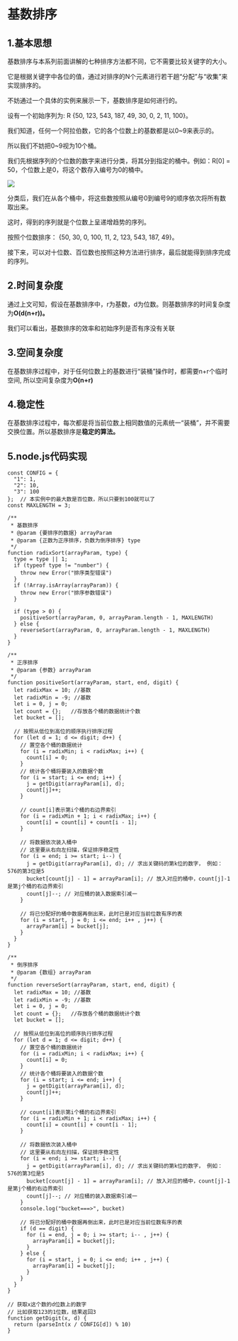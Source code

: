 # 基数排序
## 1.基本思想
基数排序与本系列前面讲解的七种排序方法都不同，它不需要比较关键字的大小。

它是根据关键字中各位的值，通过对排序的N个元素进行若干趟“分配”与“收集”来实现排序的。 

 

不妨通过一个具体的实例来展示一下，基数排序是如何进行的。 

设有一个初始序列为: R {50, 123, 543, 187, 49, 30, 0, 2, 11, 100}。

我们知道，任何一个阿拉伯数，它的各个位数上的基数都是以0~9来表示的。

所以我们不妨把0~9视为10个桶。 

我们先根据序列的个位数的数字来进行分类，将其分到指定的桶中。例如：R[0] = 50，个位数上是0，将这个数存入编号为0的桶中。

![](http://images2015.cnblogs.com/blog/318837/201604/318837-20160422105037773-812274188.png)

分类后，我们在从各个桶中，将这些数按照从编号0到编号9的顺序依次将所有数取出来。

这时，得到的序列就是个位数上呈递增趋势的序列。 

按照个位数排序： {50, 30, 0, 100, 11, 2, 123, 543, 187, 49}。

接下来，可以对十位数、百位数也按照这种方法进行排序，最后就能得到排序完成的序列。


## 2.时间复杂度
通过上文可知，假设在基数排序中，r为基数，d为位数。则基数排序的时间复杂度为**O(d(n+r))。**

我们可以看出，基数排序的效率和初始序列是否有序没有关联
## 3.空间复杂度
在基数排序过程中，对于任何位数上的基数进行“装桶”操作时，都需要n+r个临时空间, 所以空间复杂度为**O(n+r)**
## 4.稳定性
 在基数排序过程中，每次都是将当前位数上相同数值的元素统一“装桶”，并不需要交换位置。所以基数排序是**稳定的算法。**
 
## 5.node.js代码实现
	const CONFIG = {
	  "1": 1,
	  "2": 10,
	  "3": 100
	};  // 本实例中的最大数是百位数，所以只要到100就可以了
	const MAXLENGTH = 3;
	
	/**
	 * 基数排序
	 * @param {要排序的数据} arrayParam
	 * @param {正数为正序排序，负数为倒序排序} type 
	 */
	function radixSort(arrayParam, type) {
	  type = type || 1;
	  if (typeof type != "number") {
	    throw new Error("排序类型错误")
	  }
	  if (!Array.isArray(arrayParam)) {
	    throw new Error("排序参数错误")
	  }
	
	  if (type > 0) {
	    positiveSort(arrayParam, 0, arrayParam.length - 1, MAXLENGTH)
	  } else {
	    reverseSort(arrayParam, 0, arrayParam.length - 1, MAXLENGTH)
	  }
	}
	
	/**
	 * 正序排序
	 * @param {参数} arrayParam 
	 */
	function positiveSort(arrayParam, start, end, digit) {
	  let radixMax = 10; //基数
	  let radixMin = -9; //基数
	  let i = 0, j = 0;
	  let count = {};   //存放各个桶的数据统计个数
	  let bucket = [];
	
	  // 按照从低位到高位的顺序执行排序过程
	  for (let d = 1; d <= digit; d++) {
	    // 置空各个桶的数据统计
	    for (i = radixMin; i < radixMax; i++) {
	      count[i] = 0;
	    }
	    // 统计各个桶将要装入的数据个数
	    for (i = start; i <= end; i++) {
	      j = getDigit(arrayParam[i], d);
	      count[j]++;
	    }
	
	    // count[i]表示第i个桶的右边界索引
	    for (i = radixMin + 1; i < radixMax; i++) {
	      count[i] = count[i] + count[i - 1];
	    }
	
	    // 将数据依次装入桶中
	    // 这里要从右向左扫描，保证排序稳定性
	    for (i = end; i >= start; i--) {
	      j = getDigit(arrayParam[i], d); // 求出关键码的第k位的数字， 例如：576的第3位是5
	      bucket[count[j] - 1] = arrayParam[i]; // 放入对应的桶中，count[j]-1是第j个桶的右边界索引
	      count[j]--; // 对应桶的装入数据索引减一
	    }
	
	    // 将已分配好的桶中数据再倒出来，此时已是对应当前位数有序的表
	    for (i = start, j = 0; i <= end; i++ , j++) {
	      arrayParam[i] = bucket[j];
	    }
	  }
	}
	
	/**
	 * 倒序排序
	 * @param {数组} arrayParam 
	 */
	function reverseSort(arrayParam, start, end, digit) {
	  let radixMax = 10; //基数
	  let radixMin = -9; //基数
	  let i = 0, j = 0;
	  let count = {};   //存放各个桶的数据统计个数
	  let bucket = [];
	
	  // 按照从低位到高位的顺序执行排序过程
	  for (let d = 1; d <= digit; d++) {
	    // 置空各个桶的数据统计
	    for (i = radixMin; i < radixMax; i++) {
	      count[i] = 0;
	    }
	    // 统计各个桶将要装入的数据个数
	    for (i = start; i <= end; i++) {
	      j = getDigit(arrayParam[i], d);
	      count[j]++;
	    }
	
	    // count[i]表示第i个桶的右边界索引
	    for (i = radixMin + 1; i < radixMax; i++) {
	      count[i] = count[i] + count[i - 1];
	    }
	
	    // 将数据依次装入桶中
	    // 这里要从右向左扫描，保证排序稳定性
	    for (i = end; i >= start; i--) {
	      j = getDigit(arrayParam[i], d); // 求出关键码的第k位的数字， 例如：576的第3位是5
	      bucket[count[j] - 1] = arrayParam[i]; // 放入对应的桶中，count[j]-1是第j个桶的右边界索引
	      count[j]--; // 对应桶的装入数据索引减一
	    }
	    console.log("bucket===>", bucket)
	
	    // 将已分配好的桶中数据再倒出来，此时已是对应当前位数有序的表
	    if (d == digit) {
	      for (i = end, j = 0; i >= start; i-- , j++) {
	        arrayParam[i] = bucket[j];
	      }
	    } else {
	      for (i = start, j = 0; i <= end; i++ , j++) {
	        arrayParam[i] = bucket[j];
	      }
	    }
	  }
	}
	
	// 获取x这个数的d位数上的数字
	// 比如获取123的1位数，结果返回3
	function getDigit(x, d) {
	  return (parseInt(x / CONFIG[d]) % 10)
	}
